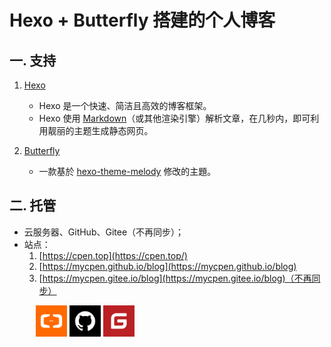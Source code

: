 # Hexo + Butterfly 搭建的个人博客
## 一. 支持
1. [Hexo](https://hexo.io/zh-cn/)
   - Hexo 是一个快速、简洁且高效的博客框架。
   - Hexo 使用 [Markdown](http://daringfireball.net/projects/markdown/)（或其他渲染引擎）解析文章，在几秒内，即可利用靓丽的主题生成静态网页。

2. [Butterfly](https://github.com/jerryc127/hexo-theme-butterfly)
   - 一款基於 [hexo-theme-melody](https://github.com/Molunerfinn/hexo-theme-melody) 修改的主題。




## 二. 托管
- 云服务器、GitHub、Gitee（不再同步）；
- 站点：
  1. [https://cpen.top](https://cpen.top/)
  2. [https://mycpen.github.io/blog](https://mycpen.github.io/blog)
  3. [https://mycpen.gitee.io/blog](https://mycpen.gitee.io/blog)（不再同步）

&emsp;&emsp;&emsp;<a href="https://cpen.top/" target="_self"><img src="/img/logo/aliyun.svg" title="云服务器" width="50px" height="50px"></a>&nbsp;<a href="https://mycpen.github.io/blog" target="_self"><img src="/img/logo/github.svg" title="GitHub Pages" width="50px" height="50px"></a>&nbsp;<a href="https://mycpen.gitee.io/blog" target="_self"><img src="/img/logo/gitee.svg" title="Gitee Pages" width="50px" height="50px"></a>

